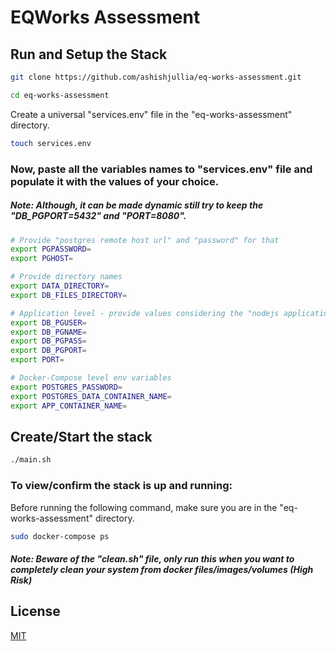 # EQWorks Assessment


## Run and Setup the Stack

```bash
git clone https://github.com/ashishjullia/eq-works-assessment.git
```
```bash
cd eq-works-assessment
````
Create a universal "services.env" file in the "eq-works-assessment" directory.

```bash
touch services.env
```

### Now, paste all the variables names to "services.env" file and populate it with the values of your choice.
##### Note: Although, it can be made dynamic still try to keep the "DB_PGPORT=5432" and "PORT=8080".

```bash
# Provide "postgres remote host url" and "password" for that
export PGPASSWORD=
export PGHOST=

# Provide directory names
export DATA_DIRECTORY=
export DB_FILES_DIRECTORY=

# Application level - provide values considering the "nodejs application".
export DB_PGUSER=
export DB_PGNAME=
export DB_PGPASS=
export DB_PGPORT=
export PORT=

# Docker-Compose level env variables
export POSTGRES_PASSWORD=
export POSTGRES_DATA_CONTAINER_NAME=
export APP_CONTAINER_NAME=
```

## Create/Start the stack
```bash
./main.sh
```


### To view/confirm the stack is up and running:
Before running the following command, make sure you are in the "eq-works-assessment" directory.
```bash
sudo docker-compose ps
```

##### Note: Beware of the "clean.sh" file, only run this when you want to completely clean your system from docker files/images/volumes (High Risk)

## License
[MIT](https://choosealicense.com/licenses/mit/)
